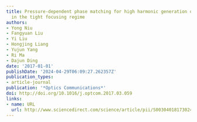 ```yaml
---
title: Pressure-dependent phase matching for high harmonic generation of Ar and N2
  in the tight focusing regime
authors:
- Yong Niu
- Fangyuan Liu
- Yi Liu
- Hongjing Liang
- Yujun Yang
- Ri Ma
- Dajun Ding
date: '2017-01-01'
publishDate: '2024-04-29T06:09:27.262357Z'
publication_types:
- article-journal
publication: '*Optics Communications*'
doi: http://doi.org/10.1016/j.optcom.2017.03.059
links:
- name: URL
  url: http://www.sciencedirect.com/science/article/pii/S0030401817302420
---
```

